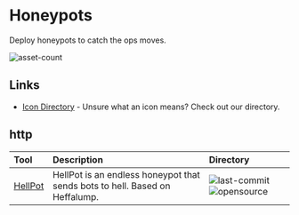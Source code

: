 # Honeypots

Deploy honeypots to catch the ops moves. 

![asset-count](https://img.shields.io/badge/Tools%20%26%20Resources%20Available-1-947cb0?style=for-the-badge)

## Links <!-- {docsify-ignore} -->

- [Icon Directory](../ICONS.md) - Unsure what an icon means? Check out our directory.

## http

| Tool | Description | Directory |
| :--- | :--- | :--- |
| [HellPot](https://github.com/yunginnanet/HellPot) | HellPot is an endless honeypot that sends bots to hell. Based on Heffalump. | ![last-commit](https://img.shields.io/github/last-commit/yunginnanet/HellPot?color=947cb0&style=flat-square) ![opensource](https://raw.githubusercontent.com/0xPGP/SecTools/main/docs/icons/opensource.png) |
